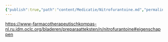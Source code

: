 ```yaml
---
{"publish":true,"path":"content/Medicatie/Nitrofurantoine.md","permalink":"/content/medicatie/nitrofurantoine/","title":"Nitrofurantoine","tags":["Medicatie/Antibiotica"]}
---
```




https://www-farmacotherapeutischkompas-nl.ru.idm.oclc.org/bladeren/preparaatteksten/n/nitrofurantoine#eigenschappen


